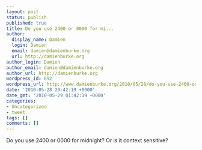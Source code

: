```yaml
---
layout: post
status: publish
published: true
title: Do you use 2400 or 0000 for mi...
author:
  display_name: Damien
  login: Damien
  email: damien@damienburke.org
  url: http://damienburke.org
author_login: Damien
author_email: damien@damienburke.org
author_url: http://damienburke.org
wordpress_id: 692
wordpress_url: http://www.damienburke.org/2010/05/28/do-you-use-2400-or-0000-for-mi/
date: '2010-05-28 20:42:19 +0000'
date_gmt: '2010-05-29 01:42:19 +0000'
categories:
- Uncategorized
- tweet
tags: []
comments: []
---
```

<p>Do you use 2400 or 0000 for midnight? Or is it context sensitive?</p>
